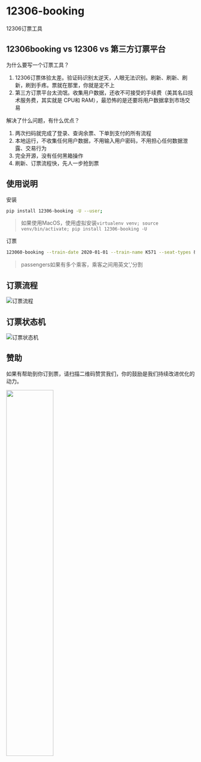# 12306-booking
12306订票工具

## 12306booking vs 12306 vs 第三方订票平台

为什么要写一个订票工具？

1. 12306订票体验太差。验证码识别太逆天，人眼无法识别。刷新、刷新、刷新，刷到手疼。票就在那里，你就是定不上
2. 第三方订票平台太流氓。收集用户数据，还收不可接受的手续费（美其名曰技术服务费，其实就是 CPU和 RAM），最恐怖的是还要将用户数据拿到市场交易

解决了什么问题，有什么优点？
1. 两次扫码就完成了登录、查询余票、下单到支付的所有流程
2. 本地运行，不收集任何用户数据，不用输入用户密码，不用担心任何数据泄露、交易行为
3. 完全开源，没有任何黑箱操作
4. 刷新、订票流程快，先人一步抢到票

## 使用说明

安装
```sh
pip install 12306-booking -U --user;
```
>如果使用MacOS，使用虚拟安装`virtualenv venv; source venv/bin/activate; pip install 12306-booking -U`

订票
```sh
123060-booking --train-date 2020-01-01 --train-name K571 --seat-types 硬卧 --from-station 北京 --to-station 麻城 --pay-channel 微信 --passengers 任正非,王石
```
> passengers如果有多个乘客，乘客之间用英文','分割

## 订票流程

![订票流程](https://processon.com/chart_image/5c372ce1e4b08a7683a2798f.png)

## 订票状态机

![订票状态机](http://processon.com/chart_image/5c371a11e4b0641c83d6eb3f.png)


## 赞助

如果有帮助到你订到票，请扫描二维码赞赏我们，你的鼓励是我们持续改进优化的动力。

<img src="https://share-static.oss-cn-hangzhou.aliyuncs.com/wx/%E5%BE%AE%E4%BF%A1%E8%B5%9E%E8%B5%8F.jpg"  width="50%" height="50%" />
